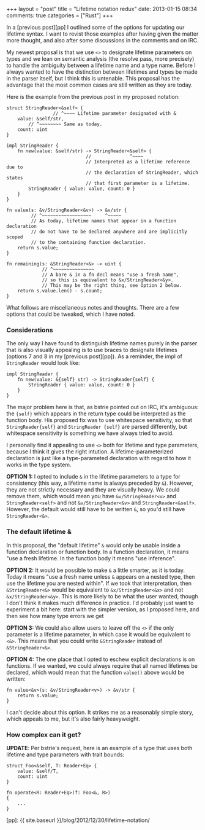 +++
layout = "post"
title = "Lifetime notation redux"
date: 2013-01-15 08:34
comments: true
categories = ["Rust"]
+++

In a [previous post][pp] I outlined some of the options for updating our
lifetime syntax.  I want to revist those examples after having given
the matter more thought, and also after some discussions in the
comments and on IRC.

My newest proposal is that we use `<>` to designate lifetime
parameters on types and we lean on semantic analysis (the resolve
pass, more precisely) to handle the ambiguity between a lifetime name
and a type name.  Before I always wanted to have the distinction
between lifetimes and types be made in the parser itself, but I think
this is untenable.  This proposal has the advantage that the most
common cases are still written as they are today.

Here is the example from the previous post in my proposed notation:

    struct StringReader<&self> {
                     // ^~~~~ Lifetime parameter designated with &
        value: &self/str,
            // ^~~~~~~~~ Same as today.
        count: uint
    }
    
    impl StringReader {
        fn new(value: &self/str) -> StringReader<&self> {
                                 //              ^~~~~
                                 // Interpreted as a lifetime reference due to
                                 // the declaration of StringReader, which states
                                 // that first parameter is a lifetime.
            StringReader { value: value, count: 0 }
        }
    }
    
    fn value(s: &v/StringReader<&v>) -> &v/str {
             // ^~~~~~~~~~~~~~~~~~~     ^~~~~~
             // As today, lifetime names that appear in a function declaration
             // do not have to be declared anywhere and are implicitly scoped
             // to the containing function declaration.
        return s.value;
    }

    fn remaining(s: &StringReader<&> -> uint {
                 // ^~~~~~~~~~~~~~~~
                 // A bare & in a fn decl means "use a fresh name",
                 // so this is equivalent to &x/StringReader<&y>.
                 // This may be the right thing, see Option 2 below.
        return s.value.len() - s.count;
    }
    
What follows are miscellaneous notes and thoughts.  There are a few
options that could be tweaked, which I have noted.
    
### Considerations

The only way I have found to distinguish lifetime names purely in the
parser that is also visually appealing is to use braces to designate
lifetimes (options 7 and 8 in my [previous post][pp]).  As a reminder,
the impl of `StringReader` would look like:

    impl StringReader {
        fn new(value: &{self} str) -> StringReader{self} {
            StringReader { value: value, count: 0 }
        }
    }

The major problem here is that, as bstrie pointed out on IRC, it's
ambiguous: the `{self}` which appears in the return type could be
interpreted as the function body.  His proposed fix was to use
whitespace sensitivity, so that `StringReader{self}` and `StringReader
{self}` are parsed differently, but whitespace sensitivity is
something we have always tried to avoid.

I personally find it appealing to use `<>` both for lifetime and type
parameters, because I think it gives the right intution.  A
lifetime-parameterized declaration is just like a type-parameted
declaration with regard to how it works in the type system.

**OPTION 1:** I opted to include `&` in the lifetime parameters to a
type for consistency (this way, a lifetime name is always preceded by
`&`).  However, they are not strictly necessary and they are visually
heavy.  We could remove them, which would mean you have
`&v/StringReader<v>` and `StringReader<self>` and not
`&v/StringReader<&v>` and `StringReader<&self>`.  However, the default
would still have to be written `&`, so you'd still have
`StringReader<&>`.

### The default lifetime &

In this proposal, the "default lifetime" `&` would only be usable
inside a function declaration or function body.  In a function
declaration, it means "use a fresh lifetime.  In the function body it
means "use inference".

**OPTION 2:** It would be possible to make `&` a little smarter, as it
is today.  Today it means "use a fresh name unless `&` appears on a
nested type, then use the lifetime you are nested within".  If we took
that interpretation, then `&StringReader<&>` would be equivalent to
`&x/StringReader<&x>` and not `&x/StringReader<&y>`.  This is more
likely to be what the user wanted, though I don't think it makes much
difference in practice.  I'd probably just want to experiment a bit
here: start with the simpler version, as I proposed here, and then see
how many type errors we get

**OPTION 3:** We could also allow users to leave off the `<>` if the
only parameter is a lifetime parameter, in which case it would be
equivalent to `<&>`.  This means that you could write `&StringReader`
instead of `&StringReader<&>`.

**OPTION 4:** The one place that I opted to eschew explicit declarations
is on functions.  If we wanted, we could always require that all named
lifetimes be declared, which would mean that the function `value()`
above would be written:

    fn value<&v>(s: &v/StringReader<v>) -> &v/str {
        return s.value;
    }

I can't decide about this option.  It strikes me as a reasonably
simple story, which appeals to me, but it's also fairly heavyweight.

### How complex can it get?

**UPDATE**: Per bstrie's request, here is an example of a type that
uses both lifetime and type parameters with trait bounds:

    struct Foo<&self, T: Reader+Eq> {
        value: &self/T,
        count: uint
    }
    
    fn operate<R: Reader+Eq>(f: Foo<&, R>)
    {
        ...
    }


[pp]: {{ site.baseurl }}/blog/2012/12/30/lifetime-notation/
